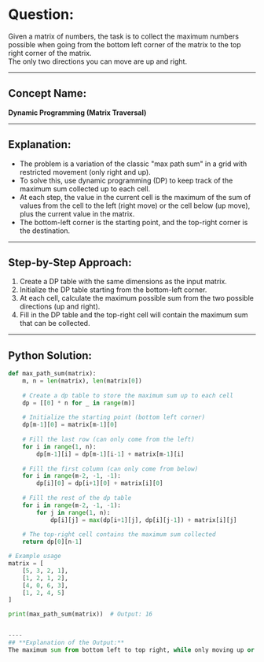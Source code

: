 # **Question:**  
Given a matrix of numbers, the task is to collect the maximum numbers possible when going from the bottom left corner of the matrix to the top right corner of the matrix.  
The only two directions you can move are up and right.

---

## **Concept Name:**  
**Dynamic Programming (Matrix Traversal)**

---

## **Explanation:**  
- The problem is a variation of the classic "max path sum" in a grid with restricted movement (only right and up).
- To solve this, use dynamic programming (DP) to keep track of the maximum sum collected up to each cell.
- At each step, the value in the current cell is the maximum of the sum of values from the cell to the left (right move) or the cell below (up move), plus the current value in the matrix.
- The bottom-left corner is the starting point, and the top-right corner is the destination.

---

## **Step-by-Step Approach:**
1. Create a DP table with the same dimensions as the input matrix.
2. Initialize the DP table starting from the bottom-left corner.
3. At each cell, calculate the maximum possible sum from the two possible directions (up and right).
4. Fill in the DP table and the top-right cell will contain the maximum sum that can be collected.

---

## **Python Solution:**
```python
def max_path_sum(matrix):
    m, n = len(matrix), len(matrix[0])
    
    # Create a dp table to store the maximum sum up to each cell
    dp = [[0] * n for _ in range(m)]
    
    # Initialize the starting point (bottom left corner)
    dp[m-1][0] = matrix[m-1][0]
    
    # Fill the last row (can only come from the left)
    for i in range(1, n):
        dp[m-1][i] = dp[m-1][i-1] + matrix[m-1][i]
    
    # Fill the first column (can only come from below)
    for i in range(m-2, -1, -1):
        dp[i][0] = dp[i+1][0] + matrix[i][0]
    
    # Fill the rest of the dp table
    for i in range(m-2, -1, -1):
        for j in range(1, n):
            dp[i][j] = max(dp[i+1][j], dp[i][j-1]) + matrix[i][j]
    
    # The top-right cell contains the maximum sum collected
    return dp[0][n-1]

# Example usage
matrix = [
    [5, 3, 2, 1],
    [1, 2, 1, 2],
    [4, 0, 6, 3],
    [1, 2, 4, 5]
]

print(max_path_sum(matrix))  # Output: 16


----
## **Explanation of the Output:**
The maximum sum from bottom left to top right, while only moving up or right, is 16.